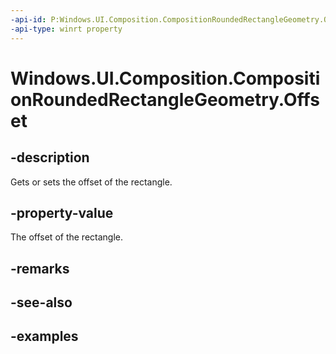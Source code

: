 ```yaml
---
-api-id: P:Windows.UI.Composition.CompositionRoundedRectangleGeometry.Offset
-api-type: winrt property
---
```


<!-- Property syntax.
public Vector2 Offset { get;  set; }
-->

# Windows.UI.Composition.CompositionRoundedRectangleGeometry.Offset

## -description

Gets or sets the offset of the rectangle.



## -property-value

The offset of the rectangle.

## -remarks

## -see-also

## -examples


